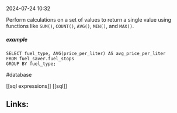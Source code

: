 2024-07-24 10:32

Perform calculations on a set of values to return a single value using functions like `SUM()`, `COUNT()`, `AVG()`, `MIN()`, and `MAX()`.
##### example
```
SELECT fuel_type, AVG(price_per_liter) AS avg_price_per_liter
FROM fuel_saver.fuel_stops
GROUP BY fuel_type;
```

#database 

[[sql expressions]] [[sql]]

## Links:




